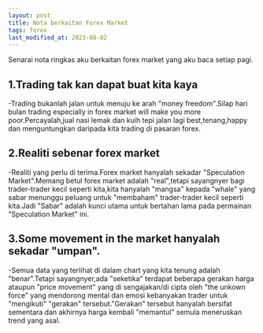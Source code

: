 ```yaml
---
layout: post
title: Nota berkaitan Forex Market
tags: forex
last_modified_at: 2023-08-02
---
```

Senarai nota ringkas aku berkaitan forex market yang aku baca setiap pagi.

## 1.Trading tak kan dapat buat kita kaya
-Trading bukanlah jalan untuk menuju ke arah "money freedom".Silap hari bulan trading especially in forex market will make you more poor.Percayalah,jual nasi lemak dan kuih tepi jalan lagi best,tenang,happy dan menguntungkan daripada kita trading di pasaran forex.

## 2.Realiti sebenar forex market
-Realiti yang perlu di terima.Forex market hanyalah sekadar "Speculation Market".Memang betul forex market adalah "real",tetapi sayangnyer bagi trader-trader kecil seperti kita,kita hanyalah "mangsa" kepada "whale" yang sabar menunggu peluang untuk "membaham" trader-trader kecil seperti kita.Jadi "Sabar" adalah kunci utama untuk bertahan lama pada permainan "Speculation Market" ini.

## 3.Some movement in the market hanyalah sekadar "umpan".
-Semua data yang terlihat di dalam chart yang kita tenung adalah "benar".Tetapi sayangnyer,ada "seketika" terdapat beberapa gerakan harga ataupun "price movement" yang di sengajakan/di cipta oleh "the unkown force" yang mendorong mental dan emosi kebanyakan trader untuk "mengikuti" "gerakan" tersebut."Gerakan" tersebut hanyalah bersifat sementara dan akhirnya harga kembali "memantul" semula meneruskan trend yang asal.

